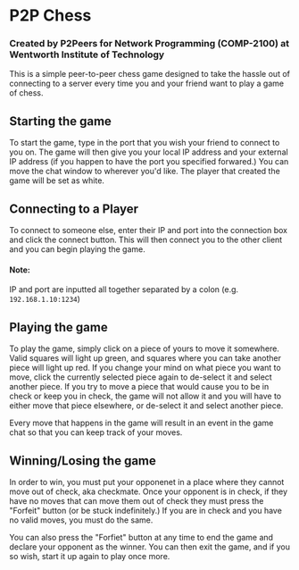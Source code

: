 # P2P Chess
### Created by P2Peers for Network Programming (COMP-2100) at Wentworth Institute of Technology

This is a simple peer-to-peer chess game designed to take the hassle out of connecting to a server every time you and your friend want to play a game of chess.
## Starting the game

To start the game, type in the port that you wish your friend to connect to you on. The game will then give you your local IP address and your external IP 
address (if you happen to have the port you specified forwared.) You can move the chat window to wherever you'd like. The player that created the game
will be set as white.

## Connecting to a Player

To connect to someone else, enter their IP and port into the connection box and click the connect button. This will then connect you to the other client and you
can begin playing the game.
#### Note:
IP and port are inputted all together separated by a colon (e.g. `192.168.1.10:1234`)

## Playing the game

To play the game, simply click on a piece of yours to move it somewhere. Valid squares will light up green, and squares where you can take another piece
will light up red. If you change your mind on what piece you want to move, click the currently selected piece again to de-select it and select another piece.
If you try to move a piece that would cause you to be in check or keep you in check, the game will not allow it and you will have to either move that piece
elsewhere, or de-select it and select another piece.

Every move that happens in the game will result in an event in the game chat so that you can keep track of your moves.

## Winning/Losing the game

In order to win, you must put your opponenet in a place where they cannot move out of check, aka checkmate. Once your opponent is in check, if they have no moves
that can move them out of check they must press the "Forfeit" button (or be stuck indefinitely.) If you are in check and you have no valid moves, you must do
the same. 

You can also press the "Forfiet" button at any time to end the game and declare your opponent as the winner. You can then exit the game, and if you so wish,
start it up again to play once more.
